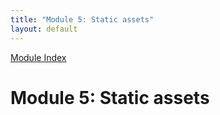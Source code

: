 ```yaml
---
title: "Module 5: Static assets"
layout: default
---
```


[Module Index](/enhance-workshop)



# Module 5: Static assets
